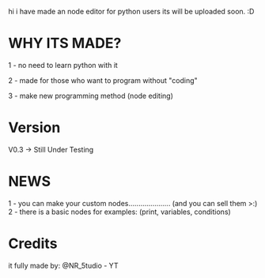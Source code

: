 hi i have made an node editor
for python users
its will be uploaded soon. :D



# WHY ITS MADE?
1 - no need to learn python with it

2 - made for those who want to program without "coding"

3 - make new programming method (node editing)

# Version
V0.3     -> Still Under Testing

# NEWS
1 - you can make your custom nodes..................... (and you can sell them >:)
2 - there is a basic nodes for examples:
(print, variables, conditions)



# Credits
it fully made by:
@NR_5tudio - YT
